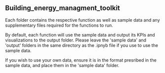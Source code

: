 ## Building_energy_managment_toolkit
Each folder contains the respective function as well as sample data and any supplementary files required for the functions to run.

By default, each function will use the sample data and output its KPIs and visualizations to the output folder. Please leave the 'sample data' and 'output' folders in the same directory as the .ipnyb file if you use to use the sample data.

If you wish to use your own data, ensure it is in the format presribed in the sample data, and place them in the 'sample data' folder.
